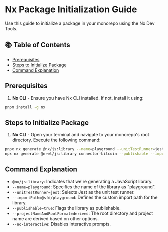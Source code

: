 # Nx Package Initialization Guide

Use this guide to initialize a package in your monorepo using the Nx Dev Tools.

## 📚 Table of Contents

- [Prerequisites](#prerequisites)
- [Steps to Initialize Package](#steps-to-initialize-package)
- [Command Explanation](#command-explanation)

## Prerequisites

1. **Nx CLI** - Ensure you have Nx CLI installed. If not, install it using:
```bash
pnpm install -g nx
```

## Steps to Initialize Package

1. **Nx CLI** - Open your terminal and navigate to your monorepo's root directory. Execute the following command:
```bash
pnpx nx generate @nx/js:library --name=playground --unitTestRunner=jest --importPath=@sfd/playground --publishable=true --projectNameAndRootFormat=derived --no-interactive
npx nx generate @nrwl/js:library connector-bitcoin --publishable --importPath=@sfd/connector-bitcoin --unitTestRunner=jest --projectNameAndRootFormat=derived
```

## Command Explanation

- `@nx/js:library`: Indicates that we're generating a JavaScript library.
- `--name=playground`: Specifies the name of the library as "playground".
- `--unitTestRunner=jest`: Selects Jest as the unit test runner.
- `--importPath=@sfd/playground`: Defines the custom import path for the library.
- `--publishable=true`: Flags the library as publishable.
- `--projectNameAndRootFormat=derived`: The root directory and project name are derived based on other options.
- `--no-interactive`: Disables interactive prompts.
